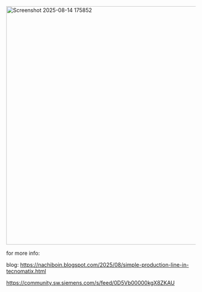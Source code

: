 <img width="1637" height="635" alt="Screenshot 2025-08-14 175852" src="https://github.com/user-attachments/assets/7bcb7e27-2c75-49d9-934d-023bf23fd150" />

for more info:

blog: https://nachiboin.blogspot.com/2025/08/simple-production-line-in-tecnomatix.html

https://community.sw.siemens.com/s/feed/0D5Vb00000kgX8ZKAU
